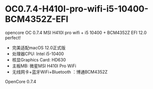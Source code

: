 # OC0.7.4-H410I-pro-wifi-i5-10400-BCM4352Z-EFI
opencore OC 0.7.4 MSI H410I pro wifi + i5 10400 + BCM4352Z EFI 12.0 perfect!
* 完美适配macOS 12.0正式版
* 处理器CPU: Intel i5-10400
* 核显Graphics Card: HD630
* 主板MB: 微星MSI H410I Pro WiFi
* 无线网卡+蓝牙WiFi+Bluetooth ：博通BCM4352Z

 OpenCore 0.7.4
